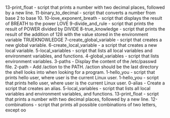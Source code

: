 13-print_float - script that prints a number with two decimal places, followed by a new line.
11-binary_to_decimal - script that converts a number from base 2 to base 10.
10-love_exponent_breath - script that displays the result of BREATH to the power LOVE
9-divide_and_rule - script that prints the result of POWER divided by DIVIDE
8-true_knowledge - script that prints the result of the addition of 128 with the value stored in the environment variable TRUEKNOWLEDGE
7-create_global_variable - script that creates a new global variable.
6-create_local_variable - a script that creates a new local variable.
5-local_variables - script that lists all local variables and environment variables, and functions.
4-global_variables - script that lists environment variables.
3-paths - Display the content of the /etc/passwd file.
2-path - Add /action to the PATH. /action should be the last directory the shell looks into when looking for a program.
1-hello_you - script that prints hello user, where user is the current Linux user.
1-hello_you - script that prints hello user, where user is the current Linux user.
0-alias - Create a script that creates an alias.
5-local_variables - script that lists all local variables and environment variables, and functions.
13-print_float - script that prints a number with two decimal places, followed by a new line.
12-combinations - script that prints all possible combinations of two letters, except oo
